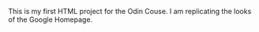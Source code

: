 This is my first HTML project for the Odin Couse. I am replicating the looks of the Google Homepage.